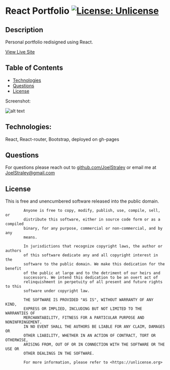 # React Portfolio [![License: Unlicense](https://img.shields.io/badge/license-Unlicense-blue.svg)](http://unlicense.org/)

## Description
Personal portfolio redisigned using React.

[View Live Site](https://joelstraley.github.io/React-Portfolio/)
## Table of Contents

* [Technologies](#Technologies)
* [Questions](#Questions)
* [License](#License)

Screenshot: 

![alt text](https://github.com/Joelstraley/React-Portfolio/blob/master/public/React%20Portfolio%20-%20About%20Me.png?raw=true)

## <a name="Technologies">Technologies:</a>
React, React-router, Bootstrap, deployed on gh-pages

## <a name="Questions">Questions</a>
For questions please reach out to [github.com/JoelStraley](github.com/JoelStraley) 
or email me at [JoelStraley@gmail.com](mailto:JoelStraley@gmail.com)

## <a name="License">License</a>
This is free and unencumbered software released into the public domain.
    
            Anyone is free to copy, modify, publish, use, compile, sell, or
            distribute this software, either in source code form or as a compiled
            binary, for any purpose, commercial or non-commercial, and by any
            means.
            
            In jurisdictions that recognize copyright laws, the author or authors
            of this software dedicate any and all copyright interest in the
            software to the public domain. We make this dedication for the benefit
            of the public at large and to the detriment of our heirs and
            successors. We intend this dedication to be an overt act of
            relinquishment in perpetuity of all present and future rights to this
            software under copyright law.
            
            THE SOFTWARE IS PROVIDED "AS IS", WITHOUT WARRANTY OF ANY KIND,
            EXPRESS OR IMPLIED, INCLUDING BUT NOT LIMITED TO THE WARRANTIES OF
            MERCHANTABILITY, FITNESS FOR A PARTICULAR PURPOSE AND NONINFRINGEMENT.
            IN NO EVENT SHALL THE AUTHORS BE LIABLE FOR ANY CLAIM, DAMAGES OR
            OTHER LIABILITY, WHETHER IN AN ACTION OF CONTRACT, TORT OR OTHERWISE,
            ARISING FROM, OUT OF OR IN CONNECTION WITH THE SOFTWARE OR THE USE OR
            OTHER DEALINGS IN THE SOFTWARE.
            
            For more information, please refer to <https://unlicense.org>

